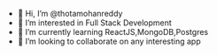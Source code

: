 - 👋 Hi, I’m @thotamohanreddy
- 👀 I’m interested in Full Stack Development
- 🌱 I’m currently learning ReactJS,MongoDB,Postgres
- 💞️ I’m looking to collaborate on any interesting app

<!---
thotamohanreddy/thotamohanreddy is a ✨ special ✨ repository because its `README.md` (this file) appears on your GitHub profile.
You can click the Preview link to take a look at your changes.
--->
